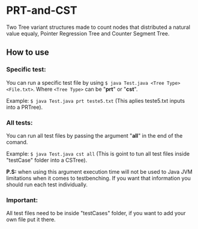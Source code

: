 # PRT-and-CST
Two Tree variant structures made to count nodes that distributed a natural value equaly, Pointer Regression Tree and Counter Segment Tree.

## How to use
### Specific test:
You can run a specific test file by using `$ java Test.java <Tree Type> <File.txt>`.
Where `<Tree Type>` can be "**prt**" or "**cst**".

Example: `$ java Test.java prt teste5.txt` (This aplies teste5.txt inputs into a PRTree).

### All tests:
You can run all test files by passing the argument "**all**" in the end of the comand.

Example: `$ java Test.java cst all` (This is goint to tun all test files inside "testCase" folder into a CSTree).

**P.S:** when using this argument execution time will not be used to Java JVM limitations when it comes to testbenching. If you want that information you should run each test individually.

### Important: 

All test files need to be inside "testCases" folder, if you want to add your own file put it there.
